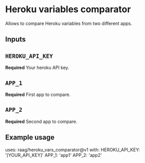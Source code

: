 # Heroku variables comparator

Allows to compare Heroku variables from two different apps.

## Inputs

## `HEROKU_API_KEY`

**Required** Your heroku API key.

## `APP_1`

**Required** First app to compare.

## `APP_2`

**Required** Second app to compare.

## Example usage

uses: raag/heroku_vars_comparator@v1
with:
  HEROKU_API_KEY: '[YOUR_API_KEY]'
  APP_1: 'app1'
  APP_2: 'app2'
